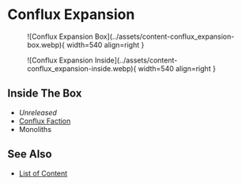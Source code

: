 # Conflux Expansion

<figure markdown="span">
	![Conflux Expansion Box](../assets/content-conflux_expansion-box.webp){ width=540 align=right }
</figure>
<figure markdown="span">
	![Conflux Expansion Inside](../assets/content-conflux_expansion-inside.webp){ width=540 align=right }
</figure>


## Inside The Box

- *Unreleased*
- [Conflux Faction](../towns/conflux.md)
- Monoliths


## See Also

- [List of Content](index.md)
